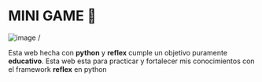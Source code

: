# MINI GAME 🌟 
![image](https://github.com/santyjL/minijuegos_reflex/assets/68027908/983b74e4-cd32-4ff8-bcef-a8e851d47234) / 


Esta web hecha con __python__ y __reflex__ cumple un objetivo puramente __educativo__.
Esta web esta para practicar y fortalecer mis conocimientos con el framework __reflex__ en python 

